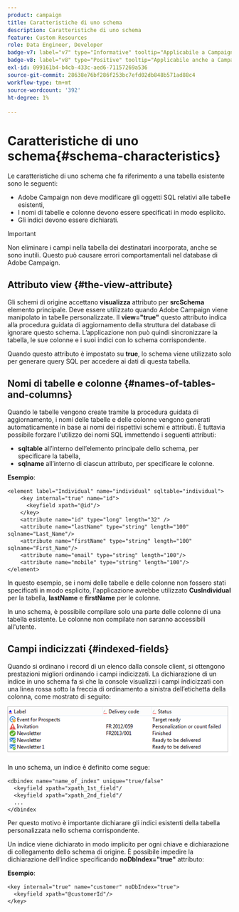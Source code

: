 ```yaml
---
product: campaign
title: Caratteristiche di uno schema
description: Caratteristiche di uno schema
feature: Custom Resources
role: Data Engineer, Developer
badge-v7: label="v7" type="Informative" tooltip="Applicabile a Campaign Classic v7"
badge-v8: label="v8" type="Positive" tooltip="Applicabile anche a Campaign v8"
exl-id: 099161b4-b4cb-433c-aed6-71157269a536
source-git-commit: 28638e76bf286f253bc7efd02db848b571ad88c4
workflow-type: tm+mt
source-wordcount: '392'
ht-degree: 1%

---
```


# Caratteristiche di uno schema{#schema-characteristics}



Le caratteristiche di uno schema che fa riferimento a una tabella esistente sono le seguenti:

* Adobe Campaign non deve modificare gli oggetti SQL relativi alle tabelle esistenti,
* I nomi di tabelle e colonne devono essere specificati in modo esplicito.
* Gli indici devono essere dichiarati.

>[!IMPORTANT]
>
>Non eliminare i campi nella tabella dei destinatari incorporata, anche se sono inutili. Questo può causare errori comportamentali nel database di Adobe Campaign.

## Attributo view {#the-view-attribute}

Gli schemi di origine accettano **visualizza** attributo per **srcSchema** elemento principale. Deve essere utilizzato quando Adobe Campaign viene manipolato in tabelle personalizzate. Il **view=&quot;true&quot;** questo attributo indica alla procedura guidata di aggiornamento della struttura del database di ignorare questo schema. L’applicazione non può quindi sincronizzare la tabella, le sue colonne e i suoi indici con lo schema corrispondente.

Quando questo attributo è impostato su **true**, lo schema viene utilizzato solo per generare query SQL per accedere ai dati di questa tabella.

## Nomi di tabelle e colonne {#names-of-tables-and-columns}

Quando le tabelle vengono create tramite la procedura guidata di aggiornamento, i nomi delle tabelle e delle colonne vengono generati automaticamente in base ai nomi dei rispettivi schemi e attributi. È tuttavia possibile forzare l&#39;utilizzo dei nomi SQL immettendo i seguenti attributi:

* **sqltable** all’interno dell’elemento principale dello schema, per specificare la tabella,
* **sqlname** all’interno di ciascun attributo, per specificare le colonne.

**Esempio**:

```
<element label="Individual" name="individual" sqltable="individual">
    <key internal="true" name="id">
      <keyfield xpath="@id"/>
    </key> 
    <attribute name="id" type="long" length="32" />
    <attribute name="lastName" type="string" length="100" sqlname="Last_Name"/>
    <attribute name="firstName" type="string" length="100" sqlname="First_Name"/>
    <attribute name="email" type="string" length="100"/>
    <attribute name="mobile" type="string" length="100"/>
</element>
```

In questo esempio, se i nomi delle tabelle e delle colonne non fossero stati specificati in modo esplicito, l&#39;applicazione avrebbe utilizzato **CusIndividual** per la tabella, **lastName** e **firstName** per le colonne.

In uno schema, è possibile compilare solo una parte delle colonne di una tabella esistente. Le colonne non compilate non saranno accessibili all&#39;utente.

## Campi indicizzati {#indexed-fields}

Quando si ordinano i record di un elenco dalla console client, si ottengono prestazioni migliori ordinando i campi indicizzati. La dichiarazione di un indice in uno schema fa sì che la console visualizzi i campi indicizzati con una linea rossa sotto la freccia di ordinamento a sinistra dell’etichetta della colonna, come mostrato di seguito:

![](assets/s_ncs_integration_mapping_index.png)

In uno schema, un indice è definito come segue:

```
<dbindex name="name_of_index" unique="true/false"
  <keyfield xpath="xpath_1st_field"/
  <keyfield xpath="xpath_2nd_field"/
  ...
</dbindex
```

Per questo motivo è importante dichiarare gli indici esistenti della tabella personalizzata nello schema corrispondente.

Un indice viene dichiarato in modo implicito per ogni chiave e dichiarazione di collegamento dello schema di origine. È possibile impedire la dichiarazione dell’indice specificando **noDbIndex=&quot;true&quot;** attributo:

**Esempio**:

```
<key internal="true" name="customer" noDbIndex="true">
  <keyfield xpath="@customerId"/>
</key>
```
